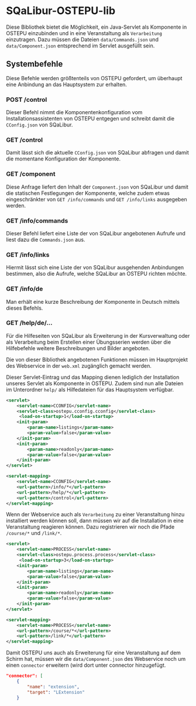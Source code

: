 # SQaLibur-OSTEPU-lib

Diese Bibliothek bietet die Möglichkeit, ein Java-Servlet als Komponente in OSTEPU einzubinden und in eine Veranstaltung als ``Verarbeitung`` einzutragen. Dazu müssen die Dateien ``data/Commands.json`` und
``data/Component.json`` entsprechend im Servlet ausgefüllt sein.

## Systembefehle
Diese Befehle werden größtenteils von OSTEPU gefordert, um überhaupt eine Anbindung an das Hauptsystem zur erhalten.

### POST /control
Dieser Befehl nimmt die Komponentenkonfiguration vom Installationsassistenten von OSTEPU entgegen und schreibt damit die ``CConfig.json`` von SQaLibur.

### GET /control
Damit lässt sich die aktuelle ``CConfig.json`` von SQaLibur abfragen und damit die momentane Konfiguration der Komponente.

### GET /component
Diese Anfrage liefert den Inhalt der ``Component.json`` von SQaLibur und damit die statischen Festlegungen der Komponente, welche zudem etwas eingeschränkter von ``GET /info/commands`` und ``GET /info/links`` ausgegeben werden.

### GET /info/commands
Dieser Befehl liefert eine Liste der von SQaLibur angebotenen Aufrufe und liest dazu die ``Commands.json`` aus.

### GET /info/links
Hiermit lässt sich eine Liste der von SQaLibur ausgehenden Anbindungen bestimmen, also die Aufrufe, welche SQaLibur an OSTEPU richten möchte.

### GET /info/de
Man erhält eine kurze Beschreibung der Komponente in Deutsch  mittels dieses Befehls.

### GET /help/de/...
Für die Hilfeseiten von SQaLibur als Erweiterung in der Kursverwaltung oder als Verarbeitung beim Erstellen einer Übungsserien werden über die Hilfebefehle weitere Beschreibungen und Bilder angeboten.

Die von dieser Bibliothek angebotenen Funktionen müssen im Hauptprojekt des Webservice in der ``web.xml`` zugänglich gemacht werden.

Dieser Servlet-Eintrag und das Mapping dienen lediglich der Installation unseres Servlet als Komponente in OSTEPU. Zudem sind nun alle Dateien im Unterordner
``help/`` als Hilfedateien für das Hauptsystem verfügbar.

``` XML
<servlet>
    <servlet-name>CCONFIG</servlet-name>
    <servlet-class>ostepu.cconfig.cconfig</servlet-class>
     <load-on-startup>1</load-on-startup>
    <init-param>
        <param-name>listings</param-name>
        <param-value>false</param-value>
    </init-param>
    <init-param>
        <param-name>readonly</param-name>
        <param-value>false</param-value>
    </init-param>
</servlet>
```

``` XML
<servlet-mapping>
    <servlet-name>CCONFIG</servlet-name>
    <url-pattern>/info/*</url-pattern>
    <url-pattern>/help/*</url-pattern>
    <url-pattern>/control</url-pattern>
</servlet-mapping>
```

Wenn der Webservice auch als ``Verarbeitung`` zu einer Veranstaltung hinzu installiert werden können soll, dann müssen wir auf die Installation in eine Veranstaltung reagieren können.
Dazu registrieren wir noch die Pfade ``/course/*`` und ``/link/*``.

``` XML
<servlet>
    <servlet-name>PROCESS</servlet-name>
    <servlet-class>ostepu.process.process</servlet-class>
     <load-on-startup>3</load-on-startup>
    <init-param>
        <param-name>listings</param-name>
        <param-value>false</param-value>
    </init-param>
    <init-param>
        <param-name>readonly</param-name>
        <param-value>false</param-value>
    </init-param>
</servlet>
```

``` XML
<servlet-mapping>
    <servlet-name>PROCESS</servlet-name>
    <url-pattern>/course/*</url-pattern>
    <url-pattern>/link/*</url-pattern>
</servlet-mapping>
```

Damit OSTEPU uns auch als Erweiterung für eine Veranstaltung auf dem Schirm hat, müssen wir die ``data/Component.json`` des Webservice noch
um einen ``connector`` erweitern (wird dort unter connector hinzugefügt.

``` JSON
"connector": [
    {
        "name": "extension",
        "target": "LExtension"
    }
```
